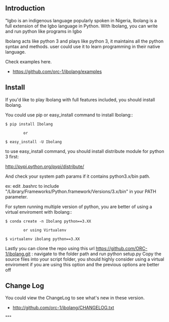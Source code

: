 Introduction
--------------

"Igbo is an indigenous language popularly spoken in Nigeria, Ibolang is a full 
extension of the Igbo language in Python.
With Ibolang, you can write and run python like programs in Igbo

Ibolang acts like python 3 and plays like python 3, it maintains all the python syntax 
and methods.
user could use it to learn programming in their native language.

Check examples here.

  * https://github.com/orc-1/ibolang/examples

Install
----------

If you'd like to play Ibolang with full features included, you should install Ibolang.

You could use pip or easy_install command to install Ibolang::

	$ pip install Ibolang 

			or

    $ easy_install -U Ibolang

to use easy_install command, you should install distribute module for python 3 first:

http://pypi.python.org/pypi/distribute/

And check your system path params if it contains python3.x/bin path.

ex: edit .bashrc to include "/Library/Frameworks/Python.framework/Versions/3.x/bin" in your PATH parameter.

For sytem running multiple version of python, you are better of using a virtual enviroment
with Ibolang::

	$ conda create -n Ibolang python==3.XX

			or using Virtualenv

	$ virtualenv ibolang python==3.XX 

Lastly you can clone the repo using this url https://github.com/ORC-1/ibolang.git : navigate to the folder path and run python setup.py 
Copy the source files into your script folder, you should highly consider using 
a virtual enviroment if you are using this option and the previous options are better 
off



Change Log
-------------

You could view the ChangeLog to see what's new in these version.

  * http://github.com/orc-1/ibolang/CHANGELOG.txt

"""

